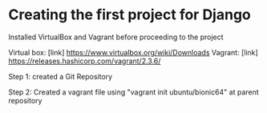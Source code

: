 # Creating the first project for Django

Installed VirtualBox and Vagrant before proceeding to the project

Virtual box: [link] https://www.virtualbox.org/wiki/Downloads
Vagrant: [link] https://releases.hashicorp.com/vagrant/2.3.6/ 

Step 1: created a Git Repository

Step 2: Created a vagrant file using "vagrant init ubuntu/bionic64" at parent repository